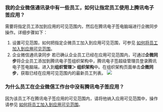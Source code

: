 ### 我的企业微信通讯录中有一些员工，如何让指定员工使用上腾讯电子签应用？
需要将指定员工添加到应用的可见范围内，然后在腾讯电子签电脑端进行企微同步操作。详细步骤如下：
1. 设置可见范围，如何把指定企微员工加入到应用可见范围，可参见 [如何将员工加入到应用可见范围](https://cloud.tencent.com/document/product/1323/90671)。
2. 企业微信通讯录同步
若已确认企业员工已经在应用可见范围内，可通过**企微同步**将企业员工添加到腾讯电子签组织架构中，腾讯电子签超级管理员登录腾讯电子签电脑端，进入到**组织管理＞ 组织架构**中。在组织架构页面单击**企微同步**，获取已经在应用可见范围内的最新员工列表。
![](https://qcloudimg.tencent-cloud.cn/raw/729db6cd57ecbcd3b4ae6326a03fbefb.png)

### 为什么员工在企业微信工作台中没有腾讯电子签应用？
因为该员工不在腾讯电子签应用的可见范围内，请将他纳入应用可见范围中，操作请参见 [如何将员工加入到应用可见范围](https://cloud.tencent.com/document/product/1323/90671)。
